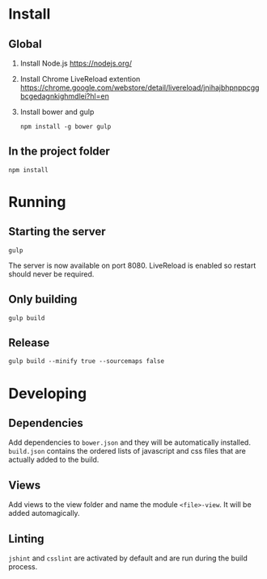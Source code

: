 Install
=======

Global
------

1. Install Node.js
https://nodejs.org/
2. Install Chrome LiveReload extention
https://chrome.google.com/webstore/detail/livereload/jnihajbhpnppcggbcgedagnkighmdlei?hl=en
3. Install bower and gulp

    ```
    npm install -g bower gulp
    ```

In the project folder
---------------------

    npm install

Running
=======

Starting the server
-------------------

    gulp

The server is now available on port 8080. LiveReload is enabled so restart should never be required.

Only building
-------------

    gulp build

Release
-------

    gulp build --minify true --sourcemaps false

Developing
==========

Dependencies
------------

Add dependencies to `bower.json` and they will be automatically installed.
`build.json` contains the ordered lists of javascript and css files that are actually added to the build.

Views
-----

Add views to the view folder and name the module `<file>-view`. It will be added automagically.

Linting
-------

`jshint` and `csslint` are activated by default and are run during the build process.
